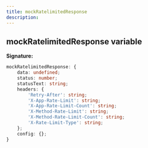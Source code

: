 ```yaml
---
title: mockRatelimitedResponse
description: 
---
```


## mockRatelimitedResponse variable



**Signature:**

```ts
mockRatelimitedResponse: {
    data: undefined;
    status: number;
    statusText: string;
    headers: {
        'Retry-After': string;
        'X-App-Rate-Limit': string;
        'X-App-Rate-Limit-Count': string;
        'X-Method-Rate-Limit': string;
        'X-Method-Rate-Limit-Count': string;
        'X-Rate-Limit-Type': string;
    };
    config: {};
}
```

